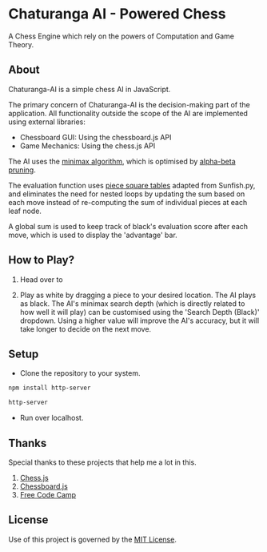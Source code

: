 # Chaturanga AI - Powered Chess

A Chess Engine which rely on the powers of Computation and Game Theory.

## About

Chaturanga-AI is a simple chess AI in JavaScript.

The primary concern of Chaturanga-AI is the decision-making part of the application. All functionality outside the scope of the AI are implemented using external libraries:

- Chessboard GUI: Using the chessboard.js API
- Game Mechanics: Using the chess.js API

The AI uses the [minimax algorithm](https://en.wikipedia.org/wiki/Minimax), which is optimised by [alpha-beta pruning](https://en.wikipedia.org/wiki/Alpha%E2%80%93beta_pruning).

The evaluation function uses [piece square tables](https://www.chessprogramming.org/Piece-Square_Tables) adapted from Sunfish.py, and eliminates the need for nested loops by updating the sum based on each move instead of re-computing the sum of individual pieces at each leaf node.

A global sum is used to keep track of black's evaluation score after each move, which is used to display the 'advantage' bar.

## How to Play?

1. Head over to

2. Play as white by dragging a piece to your desired location. The AI plays as black. The AI's minimax search depth (which is directly related to how well it will play) can be customised using the 'Search Depth (Black)' dropdown. Using a higher value will improve the AI's accuracy, but it will take longer to decide on the next move.

## Setup

- Clone the repository to your system.

```bash
npm install http-server
```

```bash
http-server
```

- Run over localhost.

## Thanks

Special thanks to these projects that help me a lot in this.

1. [Chess.js](https://github.com/jhlywa/chess.js)
2. [Chessboard.js](https://chessboardjs.com)
3. [Free Code Camp](https://www.freecodecamp.org/news/simple-chess-ai-step-by-step-1d55a9266977/)

## License

Use of this project is governed by the [MIT License](LICENSE).
